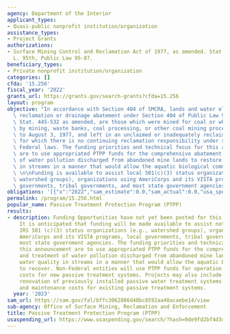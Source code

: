 ```yaml
---
agency: Department of the Interior
applicant_types:
- Quasi-public nonprofit institution/organization
assistance_types:
- Project Grants
authorizations:
- Surface Mining Control and Reclamation Act of 1977, as amended. Stat. 445-532. Pub.
  L. 95th, Public Law 95-87.
beneficiary_types:
- Private nonprofit institution/organization
categories: []
cfda: '15.256'
fiscal_year: '2022'
grants_url: https://grants.gov/search-grants?cfda=15.256
layout: program
objective: "In accordance with Section 404 of SMCRA, lands and water eligible for\
  \ reclamation or drainage abatement under Section 404 of Public Law 95-87 (the Act),\
  \ Stat. 445-532 as amended, are those which were mined for coal or which were affected\
  \ by mining, waste banks, coal processing, or other coal mining processes prior\
  \ to August 3, 1977, and left in an unclaimed or inadequately reclaimed condition,\
  \ for which there is no continuing reclamation responsibility under state or other\
  \ Federal laws. The funding priorities and technical focus for this announcement\
  \ are to use appropriated PTPP funds for the comprehensive abatement and treatment\
  \ of water pollution discharged from abandoned mine lands to restore water quality\
  \ in streams in a manner that would allow the aquatic biological community to recover.\
  \ \n\nFunding is available to assist local 501(c)(3) status organizations (e.g.,\
  \ watershed groups), organizations using AmeriCorps and its VISTA programs, local\
  \ governments, tribal governments, and most state government agencies."
obligations: '[{"x":"2022","sam_estimate":0.0,"sam_actual":0.0,"usa_spending_actual":0.0},{"x":"2023","sam_estimate":500000.0,"sam_actual":0.0,"usa_spending_actual":0.0},{"x":"2024","sam_estimate":1500000.0,"sam_actual":0.0,"usa_spending_actual":0.0}]'
permalink: /program/15.256.html
popular_name: Passive Treatment Protection Program (PTPP)
results:
- description: Funding Opportunities have not yet been posted for this fiscal year.
    It is anticipated that funding will be made available to assist not-for-profit
    IRS 501 (c)(3) status organizations (e.g., watershed groups), organizations using
    AmeriCorps and its VISTA programs, local governments, tribal governments, and
    most state government agencies. The funding priorities and technical focus for
    this announcement are to use appropriated PTPP funds for the comprehensive abatement
    and treatment of water pollution discharged from abandoned mine lands to restore
    water quality in streams in a manner that would allow the aquatic biological community
    to recover. Non-Federal entities will use PTPP funds for operation and maintenance
    costs for new passive treatment systems. Projects may also include repair and
    renovation of previously installed passive water treatment systems and operation
    and maintenance costs for existing passive treatment systems.
  year: '2023'
sam_url: https://sam.gov/fal/bffc3062886d48bc8592aa40acaebe14/view
sub-agency: Office of Surface Mining, Reclamation and Enforcement
title: Passive Treatment Protection Program (PTPP)
usaspending_url: https://www.usaspending.gov/search/?hash=0de9fd2bf4d3d2fc996e95b214d34fe0
---
```

